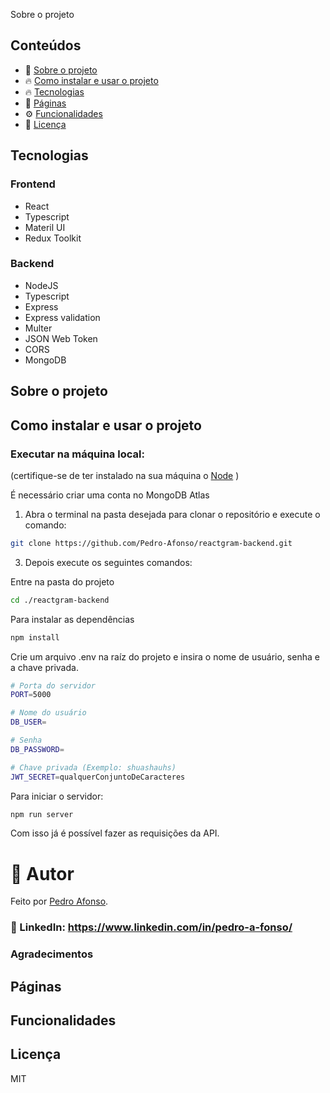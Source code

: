 Sobre o projeto

## Conteúdos

- 🌈 [Sobre o projeto](#project)
- 🔥 [Como instalar e usar o projeto](#install)
- 🔥 [Tecnologias](#build-with)
- 📑 [Páginas](#pages)
- ⚙ [Funcionalidades](#features)
- 📝 [Licença](#license)

## Tecnologias

### Frontend

<ul>
  <li>React</li>
  <li>Typescript</li>
  <li>Materil UI</li>
  <li>Redux Toolkit</li>
</ul>

### Backend

<ul>
<li>NodeJS</li>
<li>Typescript</li>
<li>Express</li>
<li>Express validation</li>
<li>Multer</li>
<li>JSON Web Token</li>
<li>CORS</li>
<li>MongoDB</li>
</ul>

## Sobre o projeto

## Como instalar e usar o projeto

### Executar na máquina local:

(certifique-se de ter instalado na sua máquina o [Node](https://nodejs.org/en/) )

É necessário criar uma conta no MongoDB Atlas

1. Abra o terminal na pasta desejada para clonar o repositório e execute o comando:

```bash
git clone https://github.com/Pedro-Afonso/reactgram-backend.git
```

3. Depois execute os seguintes comandos:

Entre na pasta do projeto

```bash
cd ./reactgram-backend
```

Para instalar as dependências

```bash
npm install
```

Crie um arquivo .env na raíz do projeto e insira o nome de usuário, senha e a chave privada.

```bash
# Porta do servidor
PORT=5000

# Nome do usuário
DB_USER=

# Senha
DB_PASSWORD=

# Chave privada (Exemplo: shuashauhs)
JWT_SECRET=qualquerConjuntoDeCaracteres
```

Para iniciar o servidor:

```bash
npm run server
```

Com isso já é possível fazer as requisições da API.

# :closed_book: Autor

Feito por [Pedro Afonso](https://github.com/Pedro-Afonso).

### :link: LinkedIn: https://www.linkedin.com/in/pedro-a-fonso/

### Agradecimentos

## Páginas

## Funcionalidades

## Licença

MIT
